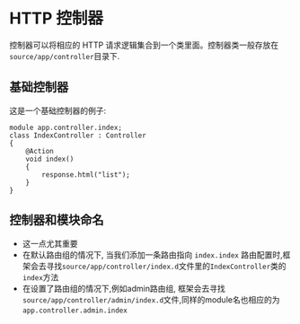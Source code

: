 HTTP 控制器
=====

控制器可以将相应的 HTTP 请求逻辑集合到一个类里面。控制器类一般存放在` source/app/controller `目录下.

基础控制器
-----
这是一个基础控制器的例子:
```
module app.controller.index;
class IndexController : Controller
{
    @Action
	void index()
	{
		response.html("list");
	}
}
```

控制器和模块命名
-----
- 这一点尤其重要
- 在默认路由组的情况下, 当我们添加一条路由指向 ` index.index ` 路由配置时,框架会去寻找`source/app/controller/index.d`文件里的`IndexController`类的`index`方法
- 在设置了路由组的情况下,例如admin路由组, 框架会去寻找`source/app/controller/admin/index.d`文件,同样的module名也相应的为`app.controller.admin.index`
